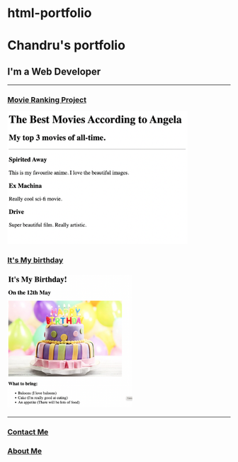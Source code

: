 # html-portfolio
<!-- TODO 1: Create the HTML Boilerplate -->
 
 <html lang="en">
 <head>
    <meta charset="UTF-8">
    <meta name="viewport" content="width=device-width, initial-scale=1.0">
    <!--<title>Chandru Web Developer</title>-->
 </head>
 <body>
    <h1>Chandru's portfolio</h1>
    <h2>I'm a Web Developer</h2>
    <hr/>
    <h3><a href="./public/movie-ranking.html">Movie Ranking Project</a></h3>
    <img src="./assets/images/movie-ranking.png" height="300"/>
    <h3><a href="./public/birthday-invite.html">It's My birthday</a></h3>
    <h3><img src="./assets/images/birthday-invite.png" height="300"/></h3>
     <hr/>
    <h3><a href="./public/contact.html">Contact Me</a><h3>
    <h3><a href="./public/about.html">About Me</a></h3>

    
 

<!-- TODO 2: Add Your previous projects' HTML into the public folder -->

<!-- TODO 3: Take screenshots of your project previews and add the images to the images folder -->

<!-- TODO 4: Add titles/subtitles etc. -->

<!-- TODO 5: Add a link to the project pages -->

<!-- TODO 6: Add images to show the project previews
HINT for TODO 6: You can use the height attribute set to 200 to make the image smaller:
https://developer.mozilla.org/en-US/docs/Web/HTML/Element/img#attr-height -->

<!-- TODO 7: Add the Contact Me and About Me page links -->
